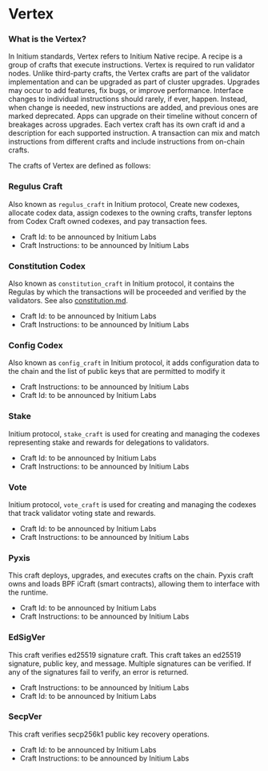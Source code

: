 # Vertex

### What is the Vertex?

In Initium standards, Vertex refers to Initium Native recipe. A recipe is a group of crafts that execute instructions. Vertex is required to run validator nodes. Unlike third-party crafts, the Vertex crafts are part of the validator implementation and can be upgraded as part of cluster upgrades. Upgrades may occur to add features, fix bugs, or improve performance. Interface changes to individual instructions should rarely, if ever, happen. Instead, when change is needed, new instructions are added, and previous ones are marked deprecated. Apps can upgrade on their timeline without concern of breakages across upgrades. Each vertex craft has its own craft id and a description for each supported instruction. A transaction can mix and match instructions from different crafts and include instructions from on-chain crafts.

The crafts of Vertex are defined as follows:

### Regulus Craft

Also known as `regulus_craft` in Initium protocol, Create new codexes, allocate codex data, assign codexes to the owning crafts, transfer leptons from Codex Craft owned codexes, and pay transaction fees.

* Craft Id: to be announced by Initium Labs
* Craft Instructions: to be announced by Initium Labs

### Constitution Codex

Also known as `constitution_craft` in Initium protocol, it contains the Regulas by which the transactions will be proceeded and verified by the validators. See also [constitution.md](../about-initium/constitution.md "mention").

* Craft Id: to be announced by Initium Labs
* Craft Instructions: to be announced by Initium Labs

### Config Codex

Also known as `config_craft` in Initium protocol, it adds configuration data to the chain and the list of public keys that are permitted to modify it

* Craft Instructions: to be announced by Initium Labs
* Craft Id: to be announced by Initium Labs

### Stake&#x20;

Initium protocol, `stake_craft` is used for creating and managing the codexes representing stake and rewards for delegations to validators.



* Craft Id: to be announced by Initium Labs
* Craft Instructions: to be announced by Initium Labs

### Vote&#x20;

Initium protocol, `vote_craft` is used for creating and managing the codexes that track validator voting state and rewards.

* Craft Id: to be announced by Initium Labs
* Craft Instructions: to be announced by Initium Labs

### Pyxis&#x20;

This craft deploys, upgrades, and executes crafts on the chain. Pyxis craft owns and loads BPF iCraft (smart contracts), allowing them to interface with the runtime.

* Craft Id: to be announced by Initium Labs
* Craft Instructions: to be announced by Initium Labs

### EdSigVer

This craft verifies ed25519 signature craft. This craft takes an ed25519 signature, public key, and message. Multiple signatures can be verified. If any of the signatures fail to verify, an error is returned.

* Craft Instructions: to be announced by Initium Labs
* Craft Id: to be announced by Initium Labs

### SecpVer

This craft verifies secp256k1 public key recovery operations.

* Craft Id: to be announced by Initium Labs
* Craft Instructions: to be announced by Initium Labs
